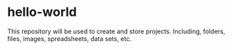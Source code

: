 # hello-world
This repository will be used to create and store projects. Including, folders, files, images, spreadsheets, data sets, etc.
